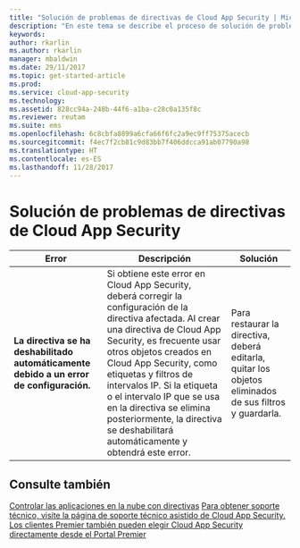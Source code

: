 ```yaml
---
title: "Solución de problemas de directivas de Cloud App Security | Microsoft Docs"
description: "En este tema se describe el proceso de solución de problemas de creación de directivas en Cloud App Security."
keywords: 
author: rkarlin
ms.author: rkarlin
manager: mbaldwin
ms.date: 29/11/2017
ms.topic: get-started-article
ms.prod: 
ms.service: cloud-app-security
ms.technology: 
ms.assetid: 828cc94a-248b-44f6-a1ba-c28c0a135f8c
ms.reviewer: reutam
ms.suite: ems
ms.openlocfilehash: 6c8cbfa8899a6cfa66f6fc2a9ec9ff75375acecb
ms.sourcegitcommit: f4ec7f2cb81c9d83bb7f406ddcca91ab07790a98
ms.translationtype: HT
ms.contentlocale: es-ES
ms.lasthandoff: 11/28/2017
---
```

# <a name="troubleshooting-cloud-app-security-policies"></a>Solución de problemas de directivas de Cloud App Security

|Error|Descripción|Solución|
|----|----|----|
| **La directiva <policy name> se ha deshabilitado automáticamente debido a un error de configuración.**|Si obtiene este error en Cloud App Security, deberá corregir la configuración de la directiva afectada. Al crear una directiva de Cloud App Security, es frecuente usar otros objetos creados en Cloud App Security, como etiquetas y filtros de intervalos IP. Si la etiqueta o el intervalo IP que se usa en la directiva se elimina posteriormente, la directiva se deshabilitará automáticamente y obtendrá este error. |Para restaurar la directiva, deberá editarla, quitar los objetos eliminados de sus filtros y guardarla.|



## <a name="see-also"></a>Consulte también
[Controlar las aplicaciones en la nube con directivas](control-cloud-apps-with-policies.md)
[Para obtener soporte técnico, visite la página de soporte técnico asistido de Cloud App Security.](http://support.microsoft.com/oas/default.aspx?prid=16031)  
[Los clientes Premier también pueden elegir Cloud App Security directamente desde el Portal Premier](https://premier.microsoft.com/)

